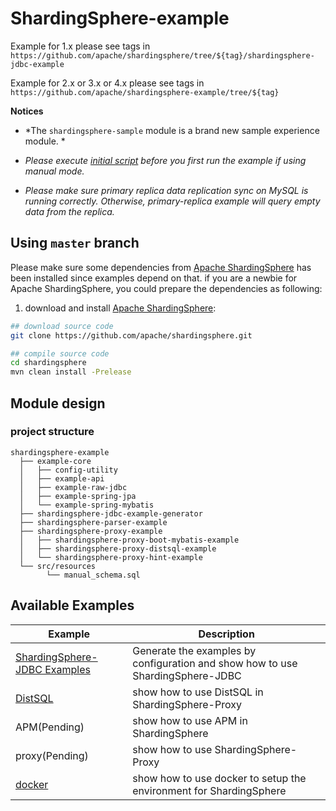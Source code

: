 # ShardingSphere-example

Example for 1.x please see tags in `https://github.com/apache/shardingsphere/tree/${tag}/shardingsphere-jdbc-example`

Example for 2.x or 3.x or 4.x please see tags in `https://github.com/apache/shardingsphere-example/tree/${tag}`

**Notices**

- *The `shardingsphere-sample` module is a brand new sample experience module. *

- *Please execute [initial script](https://github.com/apache/shardingsphere/blob/master/examples/src/resources/manual_schema.sql) before you first run the example if using manual mode.*

- *Please make sure primary replica data replication sync on MySQL is running correctly. Otherwise, primary-replica example will query empty data from the replica.*

## Using `master` branch

Please make sure some dependencies from [Apache ShardingSphere](https://github.com/apache/shardingsphere) has been installed since examples depend on that.
if you are a newbie for Apache ShardingSphere, you could prepare the dependencies as following: 

1. download and install [Apache ShardingSphere](https://github.com/apache/shardingsphere):

```bash
## download source code
git clone https://github.com/apache/shardingsphere.git

## compile source code
cd shardingsphere
mvn clean install -Prelease
```

## Module design

### project structure

```
shardingsphere-example
  ├── example-core
  │   ├── config-utility
  │   ├── example-api
  │   ├── example-raw-jdbc
  │   ├── example-spring-jpa
  │   └── example-spring-mybatis
  ├── shardingsphere-jdbc-example-generator
  ├── shardingsphere-parser-example
  ├── shardingsphere-proxy-example
  │   ├── shardingsphere-proxy-boot-mybatis-example
  │   ├── shardingsphere-proxy-distsql-example
  │   └── shardingsphere-proxy-hint-example
  └── src/resources
        └── manual_schema.sql
```

## Available Examples

| Example                                                                      | Description                                                                    |
|------------------------------------------------------------------------------|--------------------------------------------------------------------------------|
| [ShardingSphere-JDBC Examples](shardingsphere-jdbc-example-generator/README.md)   | Generate the examples by configuration and show how to use ShardingSphere-JDBC |
| [DistSQL](shardingsphere-proxy-example/shardingsphere-proxy-distsql-example) | show how to use DistSQL in ShardingSphere-Proxy                                |
| APM(Pending)                                                                 | show how to use APM in ShardingSphere                                          |
| proxy(Pending)                                                               | show how to use ShardingSphere-Proxy                                           |
| [docker](./docker/docker-compose.md)                                         | show how to use docker to setup the environment for ShardingSphere             |
